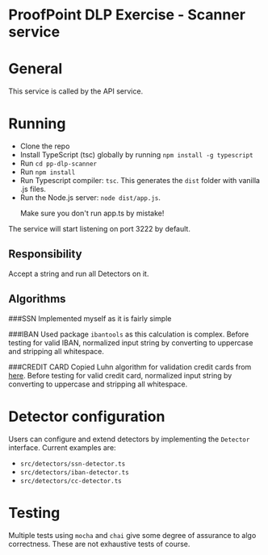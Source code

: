 # ProofPoint DLP Exercise - Scanner service

# General

This service is called by the API service.

# Running
- Clone the repo
- Install TypeScript (tsc) globally by running `npm install -g typescript`
- Run `cd pp-dlp-scanner`
- Run `npm install`
- Run Typescript compiler: `tsc`. This generates the `dist` folder with vanilla .js files.
- Run the Node.js server: `node dist/app.js`. <p>Make sure you don't run app.ts by mistake!

The service will start listening on port 3222 by default. 

## Responsibility
Accept a string and run all Detectors on it.


## Algorithms
###SSN
Implemented myself as it is fairly simple

###IBAN
Used package `ibantools` as this calculation is complex.
Before testing for valid IBAN, normalized input string by converting to uppercase and stripping all whitespace.

###CREDIT CARD
Copied Luhn algorithm for validation credit cards from [here](https://gist.github.com/DiegoSalazar/4075533).
Before testing for valid credit card, normalized input string by converting to uppercase and stripping all whitespace.


# Detector configuration

Users can configure and extend detectors by implementing the `Detector` interface.
Current examples are:
- `src/detectors/ssn-detector.ts`
- `src/detectors/iban-detector.ts`
- `src/detectors/cc-detector.ts`

# Testing
Multiple tests using `mocha` and `chai` give some degree of assurance to algo correctness. These are not exhaustive tests of course.